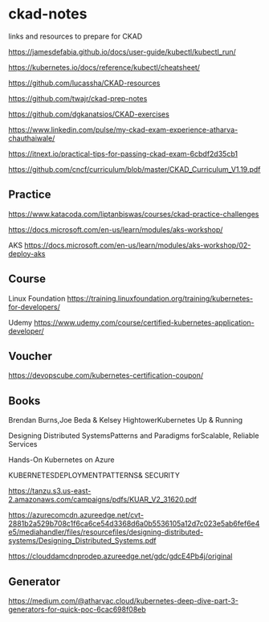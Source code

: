 # ckad-notes
links and resources to prepare for CKAD

https://jamesdefabia.github.io/docs/user-guide/kubectl/kubectl_run/

https://kubernetes.io/docs/reference/kubectl/cheatsheet/

https://github.com/lucassha/CKAD-resources

https://github.com/twajr/ckad-prep-notes

https://github.com/dgkanatsios/CKAD-exercises

https://www.linkedin.com/pulse/my-ckad-exam-experience-atharva-chauthaiwale/

https://itnext.io/practical-tips-for-passing-ckad-exam-6cbdf2d35cb1

https://github.com/cncf/curriculum/blob/master/CKAD_Curriculum_V1.19.pdf

## Practice
https://www.katacoda.com/liptanbiswas/courses/ckad-practice-challenges

https://docs.microsoft.com/en-us/learn/modules/aks-workshop/

AKS https://docs.microsoft.com/en-us/learn/modules/aks-workshop/02-deploy-aks

## Course
Linux Foundation
https://training.linuxfoundation.org/training/kubernetes-for-developers/

Udemy
https://www.udemy.com/course/certified-kubernetes-application-developer/

## Voucher
https://devopscube.com/kubernetes-certification-coupon/

## Books
Brendan Burns,Joe Beda & Kelsey HightowerKubernetes   Up & Running

Designing Distributed SystemsPatterns and Paradigms forScalable, Reliable Services

Hands-On Kubernetes on Azure

KUBERNETESDEPLOYMENTPATTERNS& SECURITY

https://tanzu.s3.us-east-2.amazonaws.com/campaigns/pdfs/KUAR_V2_31620.pdf

https://azurecomcdn.azureedge.net/cvt-2881b2a529b708c1f6ca6ce54d3368d6a0b5536105a12d7c023e5ab6fef6e4e5/mediahandler/files/resourcefiles/designing-distributed-systems/Designing_Distributed_Systems.pdf

https://clouddamcdnprodep.azureedge.net/gdc/gdcE4Pb4j/original

## Generator
https://medium.com/@atharvac.cloud/kubernetes-deep-dive-part-3-generators-for-quick-poc-6cac698f08eb
